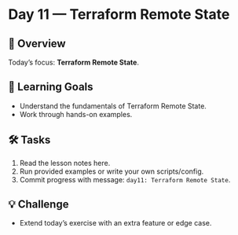 # Day 11 — Terraform Remote State

## 📖 Overview
Today’s focus: **Terraform Remote State**.

## 🎯 Learning Goals
- Understand the fundamentals of Terraform Remote State.
- Work through hands-on examples.

## 🛠️ Tasks
1. Read the lesson notes here.
2. Run provided examples or write your own scripts/config.
3. Commit progress with message: `day11: Terraform Remote State`.

## 💡 Challenge
- Extend today’s exercise with an extra feature or edge case.
